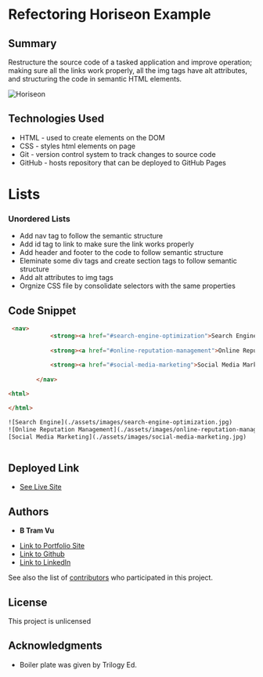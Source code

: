 # Refectoring Horiseon Example 

## Summary 

Restructure the source code of a tasked application and improve operation; making sure all the links work properly, all the img tags have alt attributes, and structuring the code in semantic HTML elements. 


![Horiseon](Users/bvu/Desktop/01-html-css-git-homework-demo.png)


## Technologies Used
- HTML - used to create elements on the DOM
- CSS - styles html elements on page
- Git - version control system to track changes to source code
- GitHub - hosts repository that can be deployed to GitHub Pages

# Lists
### Unordered Lists
- Add nav tag to follow the semantic structure
- Add id tag to link to make sure the link works properly 
- Add header and footer to the code to follow semantic structure
- Eleminate some div tags and create section tags to follow semantic structure 
- Add alt attributes to img tags 
- Orgnize CSS file by consolidate selectors with the same properties 

## Code Snippet
```html
 <nav>   
            <strong><a href="#search-engine-optimization">Search Engine Optimization</a> |</strong>
               
            <strong><a href="#online-reputation-management">Online Reputation Management</a> | </strong>
                
            <strong><a href="#social-media-marketing">Social Media Marketing</a> </strong>  
            
        </nav>
```

```html
<html>

</html>

![Search Engine](./assets/images/search-engine-optimization.jpg)
![Online Reputation Management](./assets/images/online-reputation-management.jpg)
[Social Media Marketing](./assets/images/social-media-marketing.jpg)



```
## Deployed Link

* [See Live Site](https://vubao2303.github.io/Refectoring-example-site/)


## Authors

* **B Tram Vu** 

- [Link to Portfolio Site](#)
- [Link to Github](https://github.com/vubao2303/Refectoring-example-site)
- [Link to LinkedIn](https://www.linkedin.com/in/tram-vu-866250121/)

See also the list of [contributors](https://github.com/your/project/contributors) who participated in this project.

## License

This project is unlicensed

## Acknowledgments

* Boiler plate was given by Trilogy Ed. 

